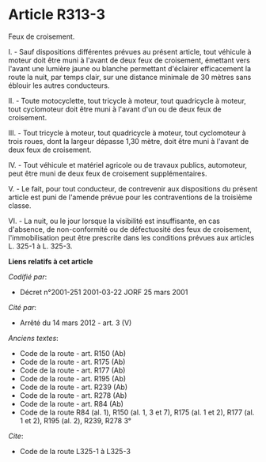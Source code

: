 # Article R313-3

Feux de croisement.

I. - Sauf dispositions différentes prévues au présent article, tout véhicule à moteur doit être muni à l'avant de deux feux
de croisement, émettant vers l'avant une lumière jaune ou blanche permettant d'éclairer efficacement la route la nuit, par
temps clair, sur une distance minimale de 30 mètres sans éblouir les autres conducteurs.

II. - Toute motocyclette, tout tricycle à moteur, tout quadricycle à moteur, tout cyclomoteur doit être muni à l'avant d'un
ou de deux feux de croisement.

III. - Tout tricycle à moteur, tout quadricycle à moteur, tout cyclomoteur à trois roues, dont la largeur dépasse 1,30 mètre,
doit être muni à l'avant de deux feux de croisement.

IV. - Tout véhicule et matériel agricole ou de travaux publics, automoteur, peut être muni de deux feux de croisement
supplémentaires.

V. - Le fait, pour tout conducteur, de contrevenir aux dispositions du présent article est puni de l'amende prévue pour les
contraventions de la troisième classe.

VI. - La nuit, ou le jour lorsque la visibilité est insuffisante, en cas d'absence, de non-conformité ou de défectuosité des
feux de croisement, l'immobilisation peut être prescrite dans les conditions prévues aux articles L. 325-1 à L. 325-3.

**Liens relatifs à cet article**

_Codifié par_:

  - Décret n°2001-251 2001-03-22 JORF 25 mars 2001

_Cité par_:

  - Arrêté du 14 mars 2012 - art. 3 (V)

_Anciens textes_:

  - Code de la route - art. R150 (Ab)
  - Code de la route - art. R175 (Ab)
  - Code de la route - art. R177 (Ab)
  - Code de la route - art. R195 (Ab)
  - Code de la route - art. R239 (Ab)
  - Code de la route - art. R278 (Ab)
  - Code de la route - art. R84 (Ab)
  - Code de la route R84 (al. 1), R150 (al. 1, 3 et 7), R175 (al. 1 et 2), R177 (al. 1 et 2), R195 (al. 2), R239, R278 3°

_Cite_:

  - Code de la route L325-1 à L325-3
